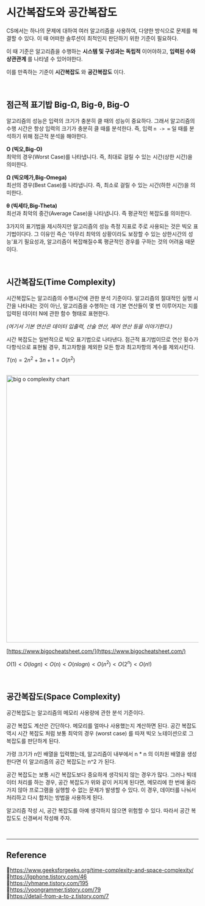 # 시간복잡도와 공간복잡도

CS에서는 하나의 문제에 대하여 여러 알고리즘을 사용하여, 다양한 방식으로 문제를 해결할 수 있다. 이 때 어떠한 솔루션이 최적인지 판단하기 위한 기준이 필요하다.

이 때 기준은 알고리즘을 수행하는 **시스템 및 구성과는 독립적** 이어야하고, **입력된 수와 상관관계** 를 나타낼 수 있어야한다.

이를 만족하는 기준이 **시간복잡도** 와 **공간복잡도** 이다.

<br/>

## 점근적 표기밥 Big-Ω, Big-θ, Big-O

알고리즘의 성능은 입력의 크기가 충분히 클 때의 성능이 중요하다. 그래서 알고리즘의 수행 시간은 항상 입력의 크기가 충분히 클 때를 분석한다. 즉, 입력 `n -> ∞` 일 때를 분석하기 위해 점근적 분석을 해야한다.

**O (빅오,Big-O)**  
최악의 경우(Worst Case)를 나타냅니다. 즉, 최대로 걸릴 수 있는 시간(상한 시간)을 의미한다.

**Ω (빅오메가,Big-Omega)**  
최선의 경우(Best Case)를 나타냅니다. 즉, 최소로 걸릴 수 있는 시간(하한 시간)을 의미한다.

**θ (빅세타,Big-Theta)**  
최선과 최악의 중간(Average Case)을 나타냅니다. 즉 평균적인 복잡도를 의미한다.

3가지의 표기법을 제시하지만 알고리즘의 성능 측정 지표로 주로 사용되는 것은 빅오 표기법이다다. 그 이유인 즉슨 '아무리 최악의 상황이라도 보장할 수 있는 상한시간의 성능'표기 필요성과, 알고리즘이 복잡해질수록 평균적인 경우를 구하는 것의 어려움 때문이다.

<br/>

## 시간복잡도(Time Complexity)

시간복잡도는 알고리즘의 수행시간에 관한 분석 기준이다. 알고리즘의 절대적인 실행 시간을 나타내는 것이 아닌, 알고리즘을 수행하는 데 기본 연산들이 몇 번 이루어지는 지를 입력된 데이터 N에 관한 함수 형태로 표현한다.

_(여기서 기본 연산은 데이터 입출력, 산술 연산, 제어 연산 등을 이야기한다.)_

시간 복잡도는 일반적으로 빅오 표기법으로 나타낸다. 점근적 표기법이므로 연산 횟수가 다항식으로 표현될 경우, 최고차항을 제외한 모든 항과 최고차항의 계수를 제외시킨다.

$T(n)=2n^2+3n+1=O(n^2)$

<br/>

<img src="https://user-images.githubusercontent.com/66757141/209467139-8303a91e-2d0b-41bd-8f79-6ba8daf8d355.png" alt="big o complexity chart" width="700px" />

[https://www.bigocheatsheet.com/](https://www.bigocheatsheet.com/)

$O(1) \lt O(log n) \lt O(n) \lt O(n log n) \lt O(n^2) \lt O(2^n) \lt O(n!)$

<br/>

## 공간복잡도(Space Complexity)

공간복잡도는 알고리즘의 메모리 사용량에 관한 분석 기준이다.

공간 복잡도 계산은 간단하다. 메모리를 얼마나 사용했는지 계산하면 된다. 공간 복잡도 역시 시간 복잡도 처럼 보통 최악의 경우 (worst case) 를 따져 빅오 노테이션으로 그 복잡도를 판단하게 된다.

가령 크기가 n인 배열을 입력했는데, 알고리즘이 내부에서 n \* n 의 이차원 배열을 생성한다면 이 알고리즘의 공간 복잡도는 n^2 가 된다.

공간 복잡도는 보통 시간 복잡도보다 중요하게 생각되지 않는 경우가 많다. 그러나 빅데이터 처리를 하는 경우, 공간 복잡도가 위와 같이 커지게 된다면, 메모리에 한 번에 올라가지 않아 프로그램을 실행할 수 없는 문제가 발생할 수 있다. 이 경우, 데이터를 나눠서 처리하고 다시 합치는 방법을 사용하게 된다.

알고리즘 작성 시, 공간 복잡도를 아예 생각하지 않으면 위험할 수 있다. 따라서 공간 복잡도도 신경써서 작성해 주자.

<br/>

---

## Reference

📄https://www.geeksforgeeks.org/time-complexity-and-space-complexity/  
📄https://lgphone.tistory.com/46  
📄https://yhmane.tistory.com/195  
📄https://yoongrammer.tistory.com/79  
📄https://detail-from-a-to-z.tistory.com/7
